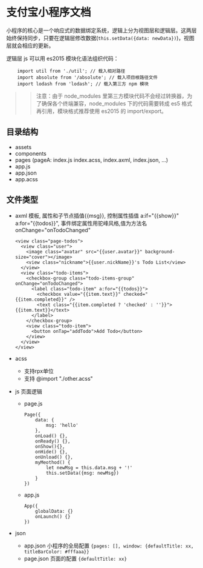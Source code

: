 支付宝小程序文档
===
小程序的核心是一个响应式的数据绑定系统，逻辑上分为视图层和逻辑层。这两层始终保持同步，只要在逻辑层修改数据(`this.setData({data: newData})`)，视图层就会相应的更新。


逻辑层 js 可以用 es2015 模块化语法组织代码：

```
    import util from './util'; // 载入相对路径
    import absolute from '/absolute'; // 载入项目根路径文件
    import lodash from 'lodash'; // 载入第三方 npm 模块
```

>> 注意：由于 node_modules 里第三方模块代码不会经过转换器，为了确保各个终端兼容，node_modules 下的代码需要转成 es5 格式再引用，模块格式推荐使用 es2015 的 import/export。



目录结构
---
+ assets
+ components
+ pages (pageA: index.js index.acss, index.axml, index.json, ...)
+ app.js
+ app.json
+ app.acss



文件类型
---
+ axml
    模板, 属性和子节点插值{{msg}}, 控制属性插值 a:if="{{show}}" a:for="{{todos}}", 事件绑定属性用驼峰风格,值为方法名 onChange="onTodoChanged"

    ```
    <view class="page-todos">
      <view class="user">
        <image class="avatar" src="{{user.avatar}}" background-size="cover"></image>
        <view class="nickname">{{user.nickName}}'s Todo List</view>
      </view>
      <view class="todo-items">
        <checkbox-group class="todo-items-group" onChange="onTodoChanged">
          <label class="todo-item" a:for="{{todos}}">
            <checkbox value="{{item.text}}" checked="{{item.completed}}" />
            <text class="{{item.completed ? 'checked' : ''}}">{{item.text}}</text>
          </label>
        </checkbox-group>
        <view class="todo-item">
          <button onTap="addTodo">Add Todo</button>
        </view>
      </view>
    </view>
    ```
+ acss
    - 支持rpx单位
    - 支持 @import "./other.acss"
+ js
    页面逻辑  
    - page.js 
        ```
        Page({
            data: {
                msg: 'hello'
            }, 
            onLoad() {}, 
            onReady() {}, 
            onShow(){}, 
            onHide() {}, 
            onUnload() {},
            myMeothod() {
                let newMsg = this.data.msg + '!'
                this.setData({msg: newMsg})
            } 
        })
        ```
    - app.js
        ```
        App({
            globalData: {}
            onLaunch() {}
        })
        ```
+ json
    - app.json
        小程序的全局配置 `{pages: [], window: {defaultTitle: xx, titleBarColor: #fffaaa}}`
    - page.json
        页面的配置 `{defaultTitle: xx}`


